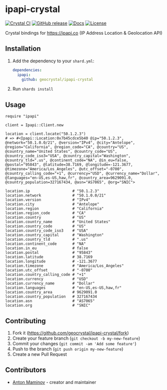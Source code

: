 # ipapi-crystal

[![Crystal CI](https://github.com/geocrystal/ipapi-crystal/actions/workflows/crystal.yml/badge.svg)](https://github.com/geocrystal/ipapi-crystal/actions/workflows/crystal.yml)
[![GitHub release](https://img.shields.io/github/release/geocrystal/ipapi-crystal.svg)](https://github.com/geocrystal/ipapi-crystal/releases)
[![Docs](https://img.shields.io/badge/docs-available-brightgreen.svg)](https://geocrystal.github.io/ipapi-crystal/)
[![License](https://img.shields.io/github/license/geocrystal/ipapi-crystal.svg)](https://github.com/geocrystal/ipapi-crystal/blob/main/LICENSE)

Crystal bindings for <https://ipapi.co> (IP Address Location & Geolocation API)

## Installation

1. Add the dependency to your `shard.yml`:

   ```yaml
   dependencies:
     ipapi:
       github: geocrystal/ipapi-crystal
   ```

2. Run `shards install`

## Usage

```crystal
require "ipapi"

client = Ipapi::Client.new

location = client.locate("50.1.2.3")
# => #<Ipapi::Location:0x7b45cdce5b40 @ip="50.1.2.3", @network="50.1.0.0/21", @version="IPv4", @city="Antelope", @region="California", @region_code="CA", @country="US", @country_name="United States", @country_code="US", @country_code_iso3="USA", @country_capital="Washington", @country_tld=".us", @continent_code="NA", @in_eu=false, @postal="95843", @latitude=38.7169, @longitude=-121.3677, @timezone="America/Los_Angeles", @utc_offset="-0700", @country_calling_code="+1", @currency="USD", @currency_name="Dollar", @languages="en-US,es-US,haw,fr", @country_area=9629091.0, @country_population=327167434, @asn="AS7065", @org="SNIC">

location.ip                   # "50.1.2.3"
location.network              # "50.1.0.0/21"
location.version              # "IPv4"
location.city                 # "Antelope"
location.region               # "California"
location.region_code          # "CA"
location.country              # "US"
location.country_name         # "United States"
location.country_code         # "US"
location.country_code_iso3    # "USA"
location.country_capital      # "Washington"
location.country_tld          # ".us"
location.continent_code       # "NA"
location.in_eu                # false
location.postal               # "95843"
location.latitude             # 38.7169
location.longitude            # -121.3677
location.timezone             # "America/Los_Angeles"
location.utc_offset           # "-0700"
location.country_calling_code # "+1"
location.currency             # "USD"
location.currency_name        # "Dollar"
location.languages            # "en-US,es-US,haw,fr"
location.country_area         # 9629091.0
location.country_population   # 327167434
location.asn                  # "AS7065"
location.org                  # "SNIC"
```

## Contributing

1. Fork it (<https://github.com/geocrystal/ipapi-crystal/fork>)
2. Create your feature branch (`git checkout -b my-new-feature`)
3. Commit your changes (`git commit -am 'Add some feature'`)
4. Push to the branch (`git push origin my-new-feature`)
5. Create a new Pull Request

## Contributors

- [Anton Maminov](https://github.com/mamantoha) - creator and maintainer
